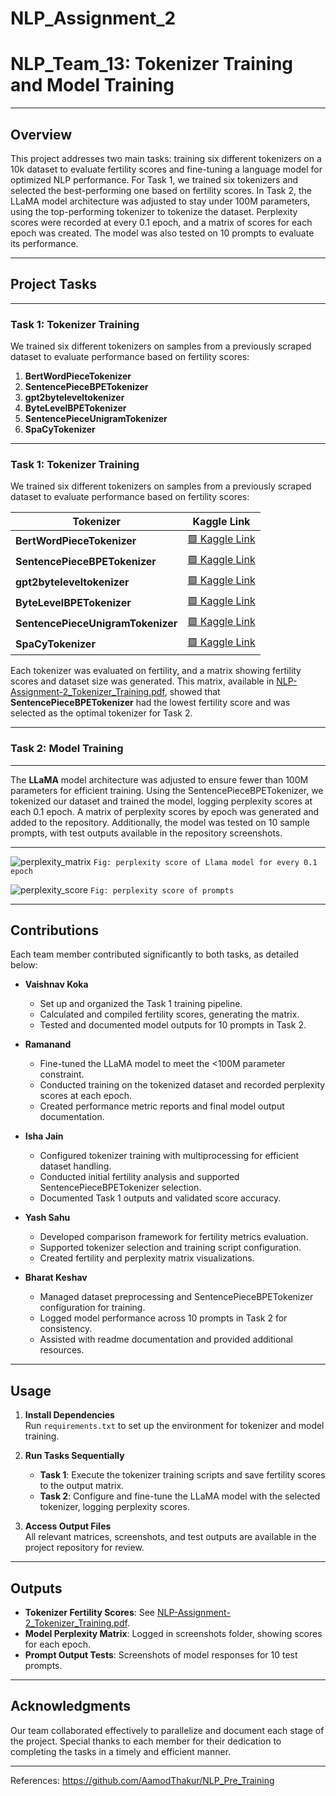 # NLP_Assignment_2

# NLP_Team_13: Tokenizer Training and Model Training

---

## Overview
This project addresses two main tasks: training six different tokenizers on a 10k dataset to evaluate fertility scores and fine-tuning a language model for optimized NLP performance. For Task 1, we trained six tokenizers and selected the best-performing one based on fertility scores. In Task 2, the LLaMA model architecture was adjusted to stay under 100M parameters, using the top-performing tokenizer to tokenize the dataset. Perplexity scores were recorded at every 0.1 epoch, and a matrix of scores for each epoch was created. The model was also tested on 10 prompts to evaluate its performance.

---

## Project Tasks

---

### Task 1: Tokenizer Training
We trained six different tokenizers on samples from a previously scraped dataset to evaluate performance based on fertility scores:
1. **BertWordPieceTokenizer**
2. **SentencePieceBPETokenizer**
3. **gpt2byteleveltokenizer**
4. **ByteLevelBPETokenizer**
5. **SentencePieceUnigramTokenizer**
6. **SpaCyTokenizer**

---

### Task 1: Tokenizer Training
We trained six different tokenizers on samples from a previously scraped dataset to evaluate performance based on fertility scores:

| Tokenizer                        | Kaggle Link                               |
|-----------------------------------|-------------------------------------------|
| **BertWordPieceTokenizer**        | [🟩 Kaggle Link](https://www.kaggle.com/code/vaishnavkoka24310069/bertwordpiecetokenizer/) |
| **SentencePieceBPETokenizer**     | [🟩 Kaggle Link](https://www.kaggle.com/code/ramanand9/sentencepiecebpetokenizer/) |
| **gpt2byteleveltokenizer**        | [🟩 Kaggle Link](https://www.kaggle.com/code/vaishnavkoka24310069/gpt2byteleveltokenizer/) |
| **ByteLevelBPETokenizer**         | [🟩 Kaggle Link](https://www.kaggle.com/code/vaishnavkoka24310069/bytelevelbpetokenizer/) |
| **SentencePieceUnigramTokenizer** | [🟩 Kaggle Link](https://www.kaggle.com/code/vaishnavkoka24310069/sentencepieceunigramtokenizer/) |
| **SpaCyTokenizer**                | [🟩 Kaggle Link](https://www.kaggle.com/code/vaishnavkoka24310069/spacytokenizer/) |



Each tokenizer was evaluated on fertility, and a matrix showing fertility scores and dataset size was generated. This matrix, available in [NLP-Assignment-2_Tokenizer_Training.pdf](link-to-pdf), showed that **SentencePieceBPETokenizer** had the lowest fertility score and was selected as the optimal tokenizer for Task 2.

---

### Task 2: Model Training

---
The **LLaMA** model architecture was adjusted to ensure fewer than 100M parameters for efficient training. Using the SentencePieceBPETokenizer, we tokenized our dataset and trained the model, logging perplexity scores at each 0.1 epoch. A matrix of perplexity scores by epoch was generated and added to the repository. Additionally, the model was tested on 10 sample prompts, with test outputs available in the repository screenshots.

---
![perplexity_matrix](https://github.com/user-attachments/assets/c02a1cbd-03b9-4d43-8539-13379ec494cc)
`Fig: perplexity score of Llama model for every 0.1 epoch`

![perplexity_score](https://github.com/user-attachments/assets/f1af8dbb-ee0a-40a0-b4cb-f4f0503a6702)
`Fig: perplexity score of prompts`


---

## Contributions

Each team member contributed significantly to both tasks, as detailed below:

- **Vaishnav Koka**
  - Set up and organized the Task 1 training pipeline.
  - Calculated and compiled fertility scores, generating the matrix.
  - Tested and documented model outputs for 10 prompts in Task 2.

- **Ramanand**
  - Fine-tuned the LLaMA model to meet the <100M parameter constraint.
  - Conducted training on the tokenized dataset and recorded perplexity scores at each epoch.
  - Created performance metric reports and final model output documentation.

- **Isha Jain**
  - Configured tokenizer training with multiprocessing for efficient dataset handling.
  - Conducted initial fertility analysis and supported SentencePieceBPETokenizer selection.
  - Documented Task 1 outputs and validated score accuracy.

- **Yash Sahu**
  - Developed comparison framework for fertility metrics evaluation.
  - Supported tokenizer selection and training script configuration.
  - Created fertility and perplexity matrix visualizations.

- **Bharat Keshav**
  - Managed dataset preprocessing and SentencePieceBPETokenizer configuration for training.
  - Logged model performance across 10 prompts in Task 2 for consistency.
  - Assisted with readme documentation and provided additional resources.

---

## Usage

1. **Install Dependencies**  
   Run `requirements.txt` to set up the environment for tokenizer and model training.

2. **Run Tasks Sequentially**  
   - **Task 1**: Execute the tokenizer training scripts and save fertility scores to the output matrix.
   - **Task 2**: Configure and fine-tune the LLaMA model with the selected tokenizer, logging perplexity scores.

3. **Access Output Files**  
   All relevant matrices, screenshots, and test outputs are available in the project repository for review.

---

## Outputs

- **Tokenizer Fertility Scores**: See [NLP-Assignment-2_Tokenizer_Training.pdf](link-to-pdf).
- **Model Perplexity Matrix**: Logged in screenshots folder, showing scores for each epoch.
- **Prompt Output Tests**: Screenshots of model responses for 10 test prompts.

---

## Acknowledgments
Our team collaborated effectively to parallelize and document each stage of the project. Special thanks to each member for their dedication to completing the tasks in a timely and efficient manner.

--- 
References: https://github.com/AamodThakur/NLP_Pre_Training
